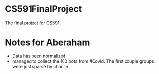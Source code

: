 # CS591FinalProject
The final project for CS591.

# Notes for Aberaham
* Data has been normalized
* managed to collect the 100 bots from #Covid. The first couple groups were just sparse by chance
